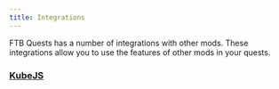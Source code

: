 ```yaml
---
title: Integrations
---
```


FTB Quests has a number of integrations with other mods. These integrations allow you to use the features of other mods in your quests.

### [KubeJS](./KubeJS.md)

